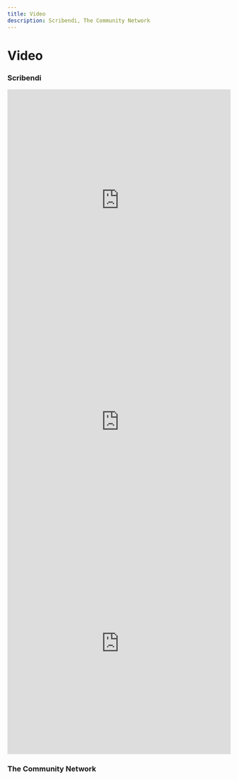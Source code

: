 ```yaml
---
title: Video
description: Scribendi, The Community Network
---
```


# Video

### Scribendi

<iframe width="100%" height="500px" src="https://www.youtube.com/embed/os7JezfFh8I" frameborder="0" allow="accelerometer; autoplay; clipboard-write; encrypted-media; gyroscope; picture-in-picture" allowfullscreen></iframe>

<iframe width="100%" height="500" src="https://www.youtube.com/embed/AhDfTdAY1cU" frameborder="0" allow="accelerometer; autoplay; clipboard-write; encrypted-media; gyroscope; picture-in-picture" allowfullscreen></iframe>

<iframe width="100%" height="500" src="https://www.youtube.com/embed/lj6KnVkdQqk" frameborder="0" allow="accelerometer; autoplay; clipboard-write; encrypted-media; gyroscope; picture-in-picture" allowfullscreen></iframe>

### The Community Network
